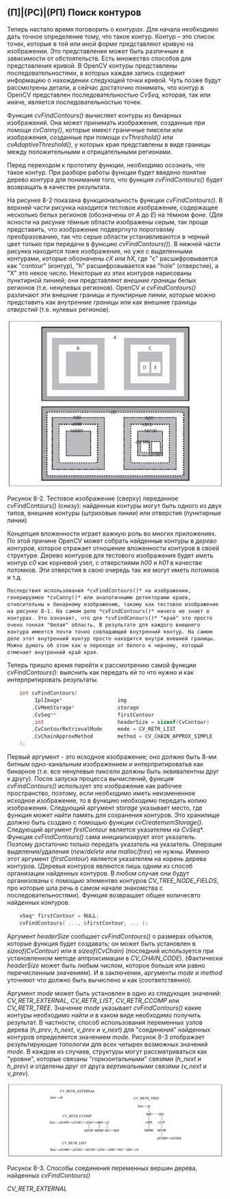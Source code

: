 ## (П]|(РС)|(РП) Поиск контуров

Теперь настало время поговорить о *контурах*. Для начала необходимо дать точное определение тому, что такое контур. Контур – это список точек, которые в той или иной форме представляют кривую на изображении. Это представление может быть различным в зависимости от обстоятельств. Есть множество способов для представления кривой. В OpenCV контуры представлены последовательностями, в которых каждая запись содержит информацию о нахождении следующей точки кривой. Чуть позже будут рассмотрены детали, а сейчас достаточно понимать, что контур в OpenCV представлен последовательностью *CvSeq*, которая, так или иначе, является последовательностью точек.

Функция *cvFindContours()* вычисляет контуры из бинарных изображений. Она может принимать изображения, созданные при помощи *cvCanny()*, которые имеют граничные пиксели или изображения, созданные при помощи *cvThreshold()* или *cvAdaptiveThreshold()*, у которых края представлены в виде границы между положительными и отрицательными регионами.

Перед переходом к прототипу функции, необходимо осознать, что такое контур. При разборе работы функции будет введено понятие дерево контура для понимания того, что функция *cvFindContours()* будет возвращать в качестве результата.

На рисунке 8-2 показана функциональность функции *cvFindContours()*. В верхней части рисунка находится тестовое изображение, содержащее несколько белых регионов (обозначены от *A* до *E*) на тёмном фоне. (Для ясности на рисунке тёмные области изображены серым, так проще представить, что изображение подвергнуто пороговому преобразованию, так что серые области устанавливаются в черный цвет только при передачи в функцию *cvFindContours()*). В нижней части рисунка находится тоже изображение, но уже с выделенными контурами, которые обозначены *cX* или *hX*, где "c" расшифровывается как "contour" (контур), "h" расшифровывается как "hole" (отверстие), а "X" это некое число. Некоторые из этих контуров нарисованы пунктирной линией; они представляют *внешние границы* белых регионов (т.е. ненулевых регионов). OpenCV и *cvFindContours()* различают эти внешние границы и пунктирные линии, которые можно представить как *внутренние границы* или как внешние границы *отверстий* (т.е. нулевых регионов).

![Риснуок 8-2 не найден](Images/Pic_8_2.jpg)

Рисунок 8-2. Тестовое изображение (сверху) переданное cvFindContours() (снизу): найденные контуры могут быть одного из двух типов, внешние контуры (штриховые линии) или отверстия (пунктирные линии)

Концепция вложенности играет важную роль во многих приложениях. По этой причине OpenCV может собрать найденные контуры в *дерево контуров*, которое отражает отношение вложенности контуров в своей структуре. Дерево контуров для тестового изображения будет иметь контур *c0* как корневой узел, с отверстиями *h00* и *h01* в качестве потомков. Эти отверстия в свою очередь так же могут иметь потомков и т.д.

	Последствия использования *cvFindContours()* на изображении, генерируемое *cvCanny()* или аналогичными детекторами краев, относительны к бинарному изображению, такому как тестовое изображение на рисунке 8-1. На самом деле *cvFindContours()* ничего не знает о контурах. Это означает, что для *cvFindConours()* "край" это просто очено тонкая "белая" область. В результате для каждого внешнего контура имеется почти точно совпадающий внутренний контур. На самом деле этот внутренний контур просто находится внутри внешней границы. Можно думать об этом как о переходе от белого к черному, который отмечает внутренний край края. 

Теперь пришло время перейти к рассмотрению самой функции *cvFindContours()*: выяснить как передать ей то что нужно и как интерпритировать результаты.

```cpp
	int cvFindContours(
		 IplImage* 					img
		,CvMemStorage* 				storage
		,CvSeq** 					firstContour
		,int 						headerSize = sizeof(CvContour)
		,CvContourRetrievalMode 	mode = CV_RETR_LIST
		,CvChainApproxMethod 		method = CV_CHAIN_APPROX_SIMPLE
	);
```

Первый аргумент - это исходное изображение; оно должно быть 8-ми битным одно-канальным изображением и интерпритироватья как бинарное (т.е. все ненулевые пиксели должны быть эквивалентны друг к другу). После запуска процесса вычмслений, функция *cvFindContours()* использует это изображение как рабочее пространство, поэтому, если необходимо иметь неизмененное исходное изображение, то в функцию необходимо передать копию изображения. Следующий аргумент *storage* указывает место, где функция может найти память для сохранения контуров. Это хранилище должно быть создано с помощью функции *cvCreatememStorage()*. Следующий аргумент *firstContour* является указателем на *CvSeq**. Функция *cvFindContours()* сама инициализирует этот указатель. Поэтому достаточно только передать указатель на указатель. Операции выделения/удаления (*new/delete* или *malloc/free*) не нужны. Именно этот аргумент (*firstContour*) является указателем на корень дерева контуров. (Деревья контуров являются лишь одним из способ организации найденных контуров. В любом случае они будут организованы с помощью элементво контуров *CV_TREE_NODE_FIELDS*, про которые шла речь в самом начале знакомства с последовательностями). Функция возвращает общее количесвто найденных контуров. 

```cpp
	vSeq* firstContour = NULL;
	cvFindContours( ..., &firstContour, ... );
```

Аргумент *headerSize* сообщает *cvFindContours()* о размерах объктов, которые функция будет создавать; он может быть установлен в *sizeof(CvContour)* или в *sizeof(CvChain)* (последний используется при установленном методе аппроксимации в *CV_CHAIN_CODE*). (Фактически *headerSize* может быть любым числом, которое больше или равно перечисленным значениям). И в заключении, аргументы *mode* и *method* уточняют что должно быть вычислено и как (соответственно).

Аргумент *mode* может быть установлен в одно из следующих значений: *CV_RETR_EXTERNAL*, *CV_RETR_LIST*, *CV_RETR_CCOMP* или *CV_RETR_TREE*. Значение *mode* указывает *cvFindContours()* какие контуры необходимо найти и в каком виде необходимо получить результат. В частности, способ использования переменных узлов дерева (*h_prev*, *h_next*, *v_prev* и *v_next*) для "соединения" найденных контуров определяется значением *mode*. Рисунок 8-3 отображает результирующие топологии для всех четырех возможных значений *mode*. В каждом из случаев, структуры могут рассматриваться как "уровни", которые связаны "горизонтальными" связями (*h_next* и *h_prev*) и отделены друг от друга *вертикальными* связями (*v_next* и *v_prev*).

![Рисунок 8-3 не найден](Images/Pic_8_3.jpg)

Рисунок 8-3. Способы соединения переменных вершин дерева, найденных *cvFindContours()*

*CV_RETR_EXTERNAL*
	